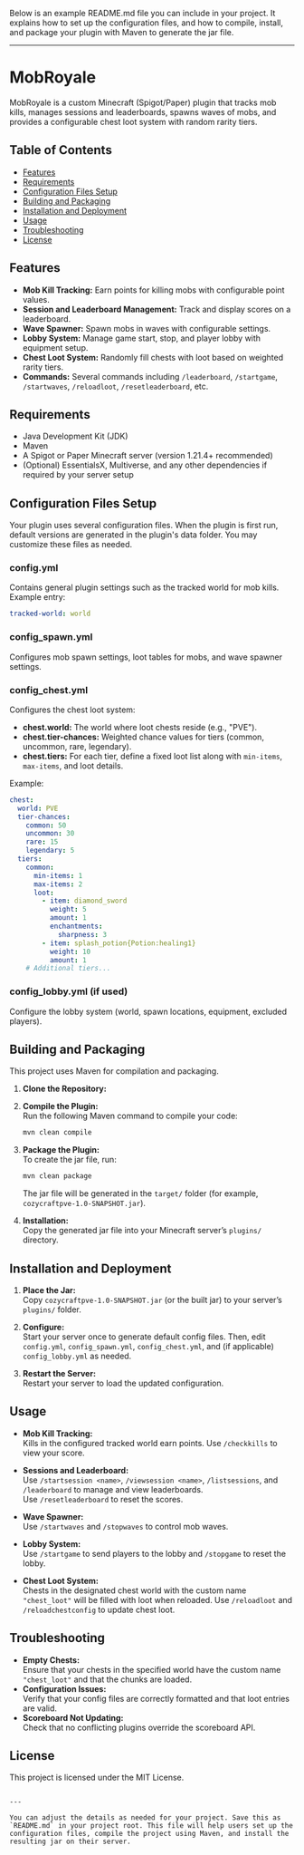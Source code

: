 Below is an example README.md file you can include in your project. It explains how to set up the configuration files, and how to compile, install, and package your plugin with Maven to generate the jar file.

---

# MobRoyale

MobRoyale is a custom Minecraft (Spigot/Paper) plugin that tracks mob kills, manages sessions and leaderboards, spawns waves of mobs, and provides a configurable chest loot system with random rarity tiers.

## Table of Contents

- [Features](#features)
- [Requirements](#requirements)
- [Configuration Files Setup](#configuration-files-setup)
- [Building and Packaging](#building-and-packaging)
- [Installation and Deployment](#installation-and-deployment)
- [Usage](#usage)
- [Troubleshooting](#troubleshooting)
- [License](#license)

## Features

- **Mob Kill Tracking:** Earn points for killing mobs with configurable point values.
- **Session and Leaderboard Management:** Track and display scores on a leaderboard.
- **Wave Spawner:** Spawn mobs in waves with configurable settings.
- **Lobby System:** Manage game start, stop, and player lobby with equipment setup.
- **Chest Loot System:** Randomly fill chests with loot based on weighted rarity tiers.
- **Commands:** Several commands including `/leaderboard`, `/startgame`, `/startwaves`, `/reloadloot`, `/resetleaderboard`, etc.

## Requirements

- Java Development Kit (JDK)
- Maven
- A Spigot or Paper Minecraft server (version 1.21.4+ recommended)
- (Optional) EssentialsX, Multiverse, and any other dependencies if required by your server setup

## Configuration Files Setup

Your plugin uses several configuration files. When the plugin is first run, default versions are generated in the plugin's data folder. You may customize these files as needed.

### config.yml

Contains general plugin settings such as the tracked world for mob kills. Example entry:

```yaml
tracked-world: world
```

### config_spawn.yml

Configures mob spawn settings, loot tables for mobs, and wave spawner settings.

### config_chest.yml

Configures the chest loot system:
- **chest.world:** The world where loot chests reside (e.g., "PVE").
- **chest.tier-chances:** Weighted chance values for tiers (common, uncommon, rare, legendary).
- **chest.tiers:** For each tier, define a fixed loot list along with `min-items`, `max-items`, and loot details.

Example:

```yaml
chest:
  world: PVE
  tier-chances:
    common: 50
    uncommon: 30
    rare: 15
    legendary: 5
  tiers:
    common:
      min-items: 1
      max-items: 2
      loot:
        - item: diamond_sword
          weight: 5
          amount: 1
          enchantments:
            sharpness: 3
        - item: splash_potion{Potion:healing1}
          weight: 10
          amount: 1
    # Additional tiers...
```

### config_lobby.yml (if used)

Configure the lobby system (world, spawn locations, equipment, excluded players).

## Building and Packaging

This project uses Maven for compilation and packaging.

1. **Clone the Repository:**  

2. **Compile the Plugin:**  
   Run the following Maven command to compile your code:
   ```bash
   mvn clean compile
   ```

3. **Package the Plugin:**  
   To create the jar file, run:
   ```bash
   mvn clean package
   ```
   The jar file will be generated in the `target/` folder (for example, `cozycraftpve-1.0-SNAPSHOT.jar`).

4. **Installation:**  
   Copy the generated jar file into your Minecraft server’s `plugins/` directory.

## Installation and Deployment

1. **Place the Jar:**  
   Copy `cozycraftpve-1.0-SNAPSHOT.jar` (or the built jar) to your server’s `plugins/` folder.

2. **Configure:**  
   Start your server once to generate default config files. Then, edit `config.yml`, `config_spawn.yml`, `config_chest.yml`, and (if applicable) `config_lobby.yml` as needed.

3. **Restart the Server:**  
   Restart your server to load the updated configuration.

## Usage

- **Mob Kill Tracking:**  
  Kills in the configured tracked world earn points. Use `/checkkills` to view your score.

- **Sessions and Leaderboard:**  
  Use `/startsession <name>`, `/viewsession <name>`, `/listsessions`, and `/leaderboard` to manage and view leaderboards.  
  Use `/resetleaderboard` to reset the scores.

- **Wave Spawner:**  
  Use `/startwaves` and `/stopwaves` to control mob waves.

- **Lobby System:**  
  Use `/startgame` to send players to the lobby and `/stopgame` to reset the lobby.

- **Chest Loot System:**  
  Chests in the designated chest world with the custom name `"chest_loot"` will be filled with loot when reloaded. Use `/reloadloot` and `/reloadchestconfig` to update chest loot.

## Troubleshooting

- **Empty Chests:**  
  Ensure that your chests in the specified world have the custom name `"chest_loot"` and that the chunks are loaded.  
- **Configuration Issues:**  
  Verify that your config files are correctly formatted and that loot entries are valid.  
- **Scoreboard Not Updating:**  
  Check that no conflicting plugins override the scoreboard API.

## License

This project is licensed under the MIT License.

```

---

You can adjust the details as needed for your project. Save this as `README.md` in your project root. This file will help users set up the configuration files, compile the project using Maven, and install the resulting jar on their server.
